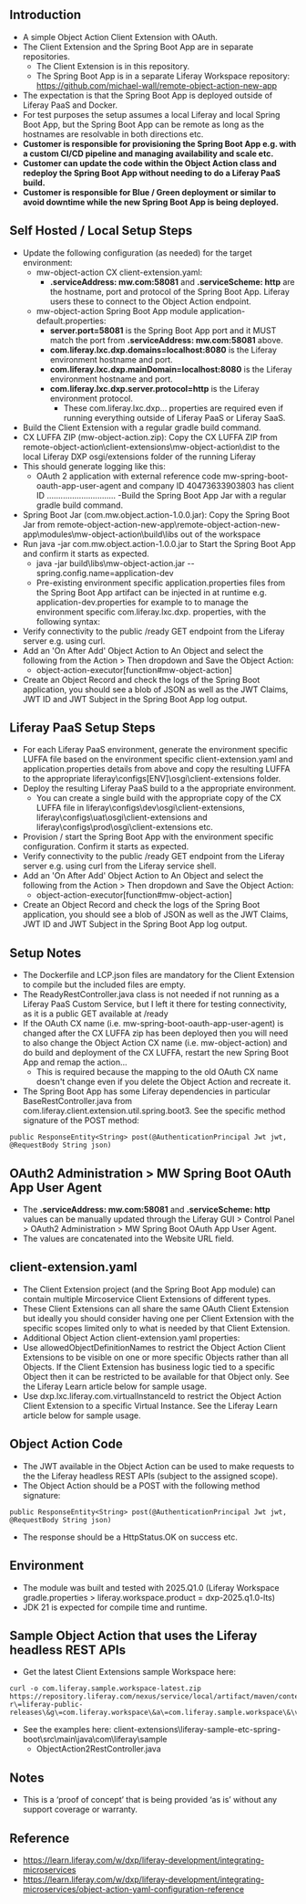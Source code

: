 ## Introduction ##
- A simple Object Action Client Extension with OAuth.
- The Client Extension and the Spring Boot App are in separate repositories.
    - The Client Extension is in this repository.
    - The Spring Boot App is in a separate Liferay Workspace repository: https://github.com/michael-wall/remote-object-action-new-app
- The expectation is that the Spring Boot App is deployed outside of Liferay PaaS and Docker.
- For test purposes the setup assumes a local Liferay and local Spring Boot App, but the Spring Boot App can be remote as long as the hostnames are resolvable in both directions etc.
- **Customer is responsible for provisioning the Spring Boot App e.g. with a custom CI/CD pipeline and managing availability and scale etc.**
- **Customer can update the code within the Object Action class and redeploy the Spring Boot App without needing to do a Liferay PaaS build.**
- **Customer is responsible for Blue / Green deployment or similar to avoid downtime while the new Spring Boot App is being deployed.**

## Self Hosted / Local Setup Steps ##
- Update the following configuration (as needed) for the target environment:
  - mw-object-action CX client-extension.yaml:
    - **.serviceAddress: mw.com:58081** and **.serviceScheme: http** are the hostname, port and protocol of the Spring Boot App. Liferay users these to connect to the Object Action endpoint.
  - mw-object-action Spring Boot App module application-default.properties:
    - **server.port=58081** is the Spring Boot App port and it MUST match the port from **.serviceAddress: mw.com:58081** above.
    - **com.liferay.lxc.dxp.domains=localhost:8080** is the Liferay environment hostname and port.
    - **com.liferay.lxc.dxp.mainDomain=localhost:8080** is the Liferay environment hostname and port.
    - **com.liferay.lxc.dxp.server.protocol=http** is the Liferay environment protocol.
        - These com.liferay.lxc.dxp... properties are required even if running everything outside of Liferay PaaS or Liferay SaaS.
- Build the Client Extension with a regular gradle build command.
- CX LUFFA ZIP (mw-object-action.zip): Copy the CX LUFFA ZIP from remote-object-action\client-extensions\mw-object-action\dist to the local Liferay DXP osgi/extensions folder of the running Liferay
- This should generate logging like this:
  - OAuth 2 application with external reference code mw-spring-boot-oauth-app-user-agent and company ID 40473633903803 has client ID ..............................
-Build the Spring Boot App Jar with a regular gradle build command.
- Spring Boot Jar (com.mw.object.action-1.0.0.jar): Copy the Spring Boot Jar from remote-object-action-new-app\remote-object-action-new-app\modules\mw-object-action\build\libs out of the workspace
- Run java -jar com.mw.object.action-1.0.0.jar to Start the Spring Boot App and confirm it starts as expected.
  - java -jar build\libs\mw-object-action.jar --spring.config.name=application-dev
  - Pre-existing environment specific application.properties files from the Spring Boot App artifact can be injected in at runtime e.g. application-dev.properties for example to to manage the environment specific com.liferay.lxc.dxp. properties, with the following syntax:
- Verify connectivity to the public /ready GET endpoint from the Liferay server e.g. using curl.
- Add an 'On After Add' Object Action to An Object and select the following from the Action > Then dropdown and Save the Object Action:
  - object-action-executor[function#mw-object-action]
- Create an Object Record and check the logs of the Spring Boot application, you should see a blob of JSON as well as the JWT Claims, JWT ID and JWT Subject in the Spring Boot App log output.

## Liferay PaaS Setup Steps ##
- For each Liferay PaaS environment, generate the environment specific LUFFA file based on the environment specific client-extension.yaml and application.properties details from above and copy the resulting LUFFA to the appropriate liferay\configs\[ENV]\osgi\client-extensions folder.
- Deploy the resulting Liferay PaaS build to a the appropriate environment.
    - You can create a single build with the appropriate copy of the CX LUFFA file in liferay\configs\dev\osgi\client-extensions, liferay\configs\uat\osgi\client-extensions and liferay\configs\prod\osgi\client-extensions etc.
- Provision / start the Spring Boot App with the environment specific configuration. Confirm it starts as expected.
- Verify connectivity to the public /ready GET endpoint from the Liferay server e.g. using curl from the Liferay service shell.
- Add an 'On After Add' Object Action to An Object and select the following from the Action > Then dropdown and Save the Object Action:
  - object-action-executor[function#mw-object-action]
- Create an Object Record and check the logs of the Spring Boot application, you should see a blob of JSON as well as the JWT Claims, JWT ID and JWT Subject in the Spring Boot App log output.

## Setup Notes ##
- The Dockerfile and LCP.json files are mandatory for the Client Extension to compile but the included files are empty.
- The ReadyRestController.java class is not needed if not running as a Liferay PaaS Custom Service, but I left it there for testing connectivity, as it is a public GET available at /ready
- If the OAuth CX name (i.e. mw-spring-boot-oauth-app-user-agent) is changed after the CX LUFFA zip has been deployed then you will need to also change the Object Action CX name (i.e. mw-object-action) and do build and deployment of the CX LUFFA, restart the new Spring Boot App and remap the action...
   - This is required because the mapping to the old OAuth CX name doesn't change even if you delete the Object Action and recreate it.
- The Spring Boot App has some Liferay dependencies in particular BaseRestController.java from com.liferay.client.extension.util.spring.boot3. See the specific method signature of the POST method:
```
public ResponseEntity<String> post(@AuthenticationPrincipal Jwt jwt, @RequestBody String json)
```

## OAuth2 Administration > MW Spring Boot OAuth App User Agent ##
- The **.serviceAddress: mw.com:58081** and **.serviceScheme: http** values can be manually updated through the Liferay GUI > Control Panel > OAuth2 Administration > MW Spring Boot OAuth App User Agent.
- The values are concatenated into the Website URL field.

## client-extension.yaml ##
- The Client Extension project (and the Spring Boot App module) can contain multiple Mircoservice Client Extensions of different types.
- These Client Extensions can all share the same OAuth Client Extension but ideally you should consider having one per Client Extension with the specific scopes limited only to what is needed by that Client Extension.
- Additional Object Action client-extension.yaml properties:
 - Use allowedObjectDefinitionNames to restrict the Object Action Client Extensions to be visible on one or more specific Objects rather than all Objects. If the Client Extension has business logic tied to a specific Object then it can be restricted to be available for that Object only. See the Liferay Learn article below for sample usage.
- Use dxp.lxc.liferay.com.virtualInstanceId to restrict the Object Action Client Extension to a specific Virtual Instance. See the Liferay Learn article below for sample usage.

## Object Action Code ##
- The JWT available in the Object Action can be used to make requests to the the Liferay headless REST APIs (subject to the assigned scope).
- The Object Action should be a POST with the following method signature:
```
public ResponseEntity<String> post(@AuthenticationPrincipal Jwt jwt, @RequestBody String json)
```
- The response should be a HttpStatus.OK on success etc.

## Environment ##
- The module was built and tested with 2025.Q1.0 (Liferay Workspace gradle.properties > liferay.workspace.product = dxp-2025.q1.0-lts)
- JDK 21 is expected for compile time and runtime.

## Sample Object Action that uses the Liferay headless REST APIs ##
- Get the latest Client Extensions sample Workspace here:
```
curl -o com.liferay.sample.workspace-latest.zip https://repository.liferay.com/nexus/service/local/artifact/maven/content\?r\=liferay-public-releases\&g\=com.liferay.workspace\&a\=com.liferay.sample.workspace\&\v\=LATEST\&p\=zip
```
- See the examples here: client-extensions\liferay-sample-etc-spring-boot\src\main\java\com\liferay\sample
    - ObjectAction2RestController.java

## Notes ##
- This is a ‘proof of concept’ that is being provided ‘as is’ without any support coverage or warranty.

## Reference ##
- https://learn.liferay.com/w/dxp/liferay-development/integrating-microservices
- https://learn.liferay.com/w/dxp/liferay-development/integrating-microservices/object-action-yaml-configuration-reference
